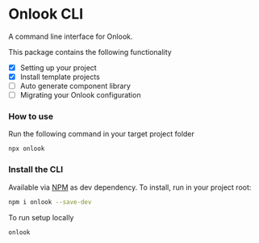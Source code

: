 # Onlook CLI
A command line interface for Onlook. 

This package contains the following functionality

- [x] Setting up your project
- [X] Install template projects
- [ ] Auto generate component library
- [ ] Migrating your Onlook configuration

### How to use

Run the following command in your target project folder
```bash
npx onlook
```

### Install the CLI
Available via [NPM](https://www.npmjs.com) as dev dependency. To install, run in your project root:

```bash
npm i onlook --save-dev
```
To run setup locally

```bash
onlook
```